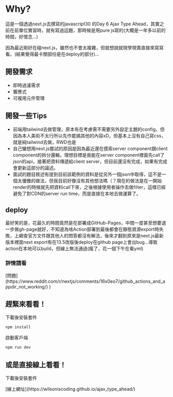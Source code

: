 <h1>Why?</h1>
這是一個透過next.js去撰寫的javascript30 的Day 6 Ajax Type Ahead，其實之前在前單位實習時，就有寫過這題，那時候是用pure js寫的(大概是一年多以前的時間，好懷念...)</p>
<p>因為最近剛好在碰next.js，雖然也不會太複雜，但就想說就現學現賣直接來寫寫看。(結果覺得最卡關部份是在deploy的部分)...</p>

<h2>開發需求</h2>
<ul>
    <li>
        即時過濾需求
    </li>
    <li>
        響應式
    </li>
    <li>
        可複用元件管理
    </li>
</ul>
<h2>開發一些Tips</h2>
<ul>
    <li>
        前端用tailwind去做管理，原本有在考慮需不需要另外設定主題的config，但因為本人美術不太行所以先作罷搞其他的內容xD，但基本上沒有自己寫css，就是純tailwind去做，RWD也是
    </li>
    <li>
        自己蠻想用next.js嘗試的原因是因為最近還在摸索server component跟client component的拆分邏輯，理想目標是我能在server component裡面先call了json的api，接著把資料傳遞給client server，但目前還沒有完成，如果有完成會更新這部分的論述。
    </li>
    <li>
        面試的題目敘述有提到目前該範例的資料是從另外一個json中取得，這不是一個太優雅的做法，但我目前好像沒有其他想法嗎（？現在的做法是在一開始render的時候就先把資料call下來，之後根據使用者操作去做filter，這樣已經避免了對CDN的server run time，而是直接在本地去做運算了。
    </li>
</ul>

<h2>deploy</h2>
<p>最好笑的是，花最久的時間竟然是在部署成GitHub-Pages，中間一度甚至想要退一步做gh-page就好，不知道為啥Action部署到最後都會在靜態資源export時失敗，上網查官方文件跟其他人的問答都沒有解法，後來才翻到原來是next.js最新版本裡面next export有在13.5改版後deploy在github page上會出bug...導致action在本地可以build，但線上無法通過(瘋了，花一個下午在看yml)</p>

<h3>詳情請看</h3>
<p>
    [問題](https://www.reddit.com/r/nextjs/comments/16x0eo7/github_actions_and_appdir_not_working/) 
) </p>

<h2>趕緊來看看！</h2>

<p>下載後安裝套件</p>

```bash
npm install
```
<p>啟動客戶端</p>

```bash
npm run dev
```
<h2>或是直接線上看看！</h2>

<p>下載後安裝套件</p>
[線上網址](https://wilsoniscoding.github.io/ajax_type_ahead/) 

